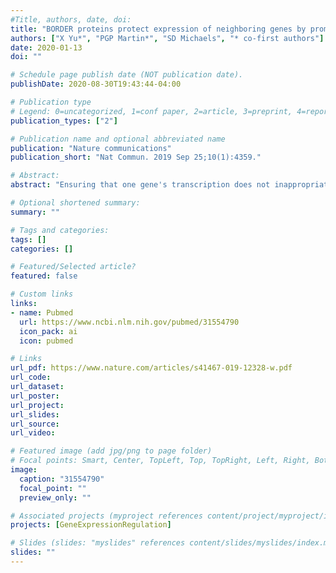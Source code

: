 ```yaml
---
#Title, authors, date, doi:
title: "BORDER proteins protect expression of neighboring genes by promoting 3' Pol II pausing in plants."
authors: ["X Yu*", "PGP Martin*", "SD Michaels", "* co-first authors"]
date: 2020-01-13
doi: ""

# Schedule page publish date (NOT publication date).
publishDate: 2020-08-30T19:43:44-04:00

# Publication type
# Legend: 0=uncategorized, 1=conf paper, 2=article, 3=preprint, 4=report, 5=book, 6=book chapter, 7=thesis, 8=patent
publication_types: ["2"]

# Publication name and optional abbreviated name
publication: "Nature communications"
publication_short: "Nat Commun. 2019 Sep 25;10(1):4359."

# Abstract:
abstract: "Ensuring that one gene's transcription does not inappropriately affect the expression of its neighbors is a fundamental challenge to gene regulation in a genomic context. In plants, which lack homologs of animal insulator proteins, the mechanisms that prevent transcriptional interference are not well understood. Here we show that BORDER proteins are enriched in intergenic regions and prevent interference between closely spaced genes on the same strand by promoting the 3' pausing of RNA polymerase II at the upstream gene. In the absence of BORDER proteins, 3' pausing associated with the upstream gene is reduced and shifts into the promoter region of the downstream gene. This is consistent with a model in which BORDER proteins inhibit transcriptional interference by preventing RNA polymerase from intruding into the promoters of downstream genes."

# Optional shortened summary:
summary: ""

# Tags and categories:
tags: []
categories: []

# Featured/Selected article?
featured: false

# Custom links
links:
- name: Pubmed
  url: https://www.ncbi.nlm.nih.gov/pubmed/31554790
  icon_pack: ai
  icon: pubmed

# Links
url_pdf: https://www.nature.com/articles/s41467-019-12328-w.pdf
url_code:
url_dataset:
url_poster:
url_project:
url_slides:
url_source:
url_video:

# Featured image (add jpg/png to page folder)
# Focal points: Smart, Center, TopLeft, Top, TopRight, Left, Right, BottomLeft, Bottom, BottomRight
image: 
  caption: "31554790"
  focal_point: ""
  preview_only: ""

# Associated projects (myproject references content/project/myproject/index.md)
projects: [GeneExpressionRegulation]

# Slides (slides: "myslides" references content/slides/myslides/index.md)
slides: ""
---
```

